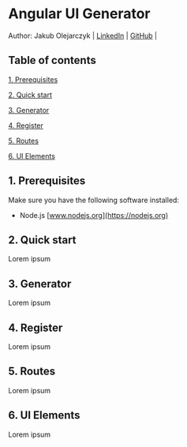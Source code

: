 # Angular UI Generator

Author: Jakub Olejarczyk |
[LinkedIn](https://www.linkedin.com/in/jakub-olejarczyk) |
[GitHub](https://github.com/jaqba98) |

## Table of contents

[1. Prerequisites](#1-prerequisites)

[2. Quick start](#2-quick-start)

[3. Generator](#3-generator)

[4. Register](#4-register)

[5. Routes](#5-routes)

[6. UI Elements](#6-ui-elements)

## 1. Prerequisites

Make sure you have the following software installed:

- Node.js [www.nodejs.org](https://nodejs.org)

## 2. Quick start

Lorem ipsum

## 3. Generator

Lorem ipsum

## 4. Register

Lorem ipsum

## 5. Routes

Lorem ipsum

## 6. UI Elements

Lorem ipsum
